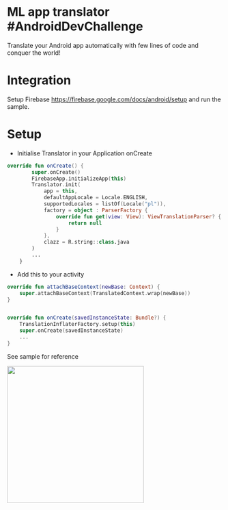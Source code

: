 # ML app translator #AndroidDevChallenge
Translate your Android app automatically with few lines of code and conquer the world!
# Integration
Setup Firebase https://firebase.google.com/docs/android/setup and run the sample.

# Setup
- Initialise Translator in your Application onCreate
```kotlin
override fun onCreate() {
        super.onCreate()
        FirebaseApp.initializeApp(this)
        Translator.init(
            app = this,
            defaultAppLocale = Locale.ENGLISH,
            supportedLocales = listOf(Locale("pl")),
            factory = object : ParserFactory {
                override fun get(view: View): ViewTranslationParser? {
                    return null
                }
            },
            clazz = R.string::class.java
        )
        ...
    }
```
- Add this to your activity
```kotlin
override fun attachBaseContext(newBase: Context) {
    super.attachBaseContext(TranslatedContext.wrap(newBase))
}


override fun onCreate(savedInstanceState: Bundle?) {
    TranslationInflaterFactory.setup(this)
    super.onCreate(savedInstanceState)
    ...
}
```
See sample for reference

<img src = "https://j.gifs.com/gZD6R6.gif" width = "320"/>
